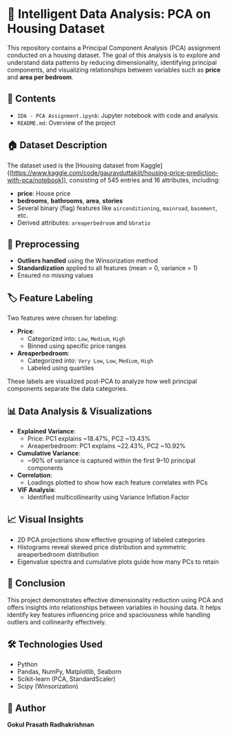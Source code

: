 
# 🧠 Intelligent Data Analysis: PCA on Housing Dataset

This repository contains a Principal Component Analysis (PCA) assignment conducted on a housing dataset. The goal of this analysis is to explore and understand data patterns by reducing dimensionality, identifying principal components, and visualizing relationships between variables such as **price** and **area per bedroom**.

## 📁 Contents

- `IDA - PCA Assignment.ipynb`: Jupyter notebook with code and analysis
- `README.md`: Overview of the project

## 🏠 Dataset Description

The dataset used is the [Housing dataset from Kaggle]((https://www.kaggle.com/code/gauravduttakiit/housing-price-prediction-with-pca/notebook]), consisting of 545 entries and 16 attributes, including:

- **price**: House price
- **bedrooms**, **bathrooms**, **area**, **stories**
- Several binary (flag) features like `airconditioning`, `mainroad`, `basement`, etc.
- Derived attributes: `areaperbedroom` and `bbratio`

## 🔧 Preprocessing

- **Outliers handled** using the Winsorization method
- **Standardization** applied to all features (mean = 0, variance = 1)
- Ensured no missing values

## 🏷️ Feature Labeling

Two features were chosen for labeling:

- **Price**:
  - Categorized into: `Low`, `Medium`, `High`
  - Binned using specific price ranges
- **Areaperbedroom**:
  - Categorized into: `Very Low`, `Low`, `Medium`, `High`
  - Labeled using quartiles

These labels are visualized post-PCA to analyze how well principal components separate the data categories.

## 📊 Data Analysis & Visualizations

- **Explained Variance**:
  - Price: PC1 explains ~18.47%, PC2 ~13.43%
  - Areaperbedroom: PC1 explains ~22.43%, PC2 ~10.92%
- **Cumulative Variance**:
  - ~90% of variance is captured within the first 9–10 principal components
- **Correlation**:
  - Loadings plotted to show how each feature correlates with PCs
- **VIF Analysis**:
  - Identified multicollinearity using Variance Inflation Factor

## 📈 Visual Insights

- 2D PCA projections show effective grouping of labeled categories
- Histograms reveal skewed price distribution and symmetric areaperbedroom distribution
- Eigenvalue spectra and cumulative plots guide how many PCs to retain

## 🧠 Conclusion

This project demonstrates effective dimensionality reduction using PCA and offers insights into relationships between variables in housing data. It helps identify key features influencing price and spaciousness while handling outliers and collinearity effectively.

## 🛠️ Technologies Used

- Python
- Pandas, NumPy, Matplotlib, Seaborn
- Scikit-learn (PCA, StandardScaler)
- Scipy (Winsorization)

## 📌 Author

**Gokul Prasath Radhakrishnan**  
